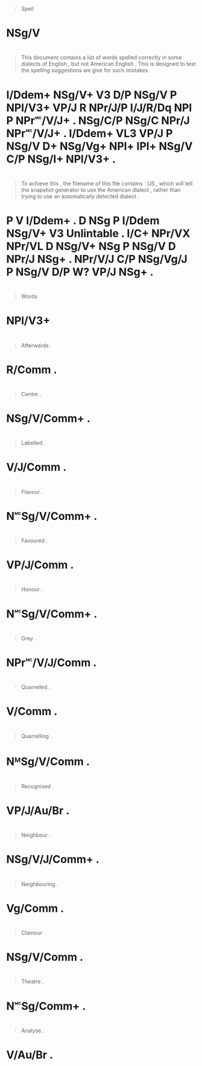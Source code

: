 > Spell
# NSg/V
>
#
> This    document contains a   list  of words   spelled correctly in      some     dialects of English   , but     not   American English   . This    is  designed to test  the spelling suggestions we   give  for such   mistakes .
# I/Ddem+ NSg/V+   V3       D/P NSg/V P  NPl/V3+ VP/J    R         NPr/J/P I/J/R/Dq NPl      P  NPr🅪/V/J+ . NSg/C/P NSg/C NPr/J    NPr🅪/V/J+ . I/Ddem+ VL3 VP/J     P  NSg/V D+  NSg/Vg+  NPl+        IPl+ NSg/V C/P NSg/I+ NPl/V3+  .
>
#
> To achieve this    , the filename of this   file   contains `.US       , which will   tell   the snapshot generator to use   the American dialect , rather  than trying   to use   an  automatically detected dialect .
# P  V       I/Ddem+ . D   NSg      P  I/Ddem NSg/V+ V3       Unlintable . I/C+  NPr/VX NPr/VL D   NSg/V+   NSg       P  NSg/V D   NPr/J    NSg+    . NPr/V/J C/P  NSg/Vg/J P  NSg/V D/P W?            VP/J     NSg+    .
>
#
> Words
# NPl/V3+
>
#
>
#
>
#
> Afterwards .
# R/Comm     .
>
#
> Centre      .
# NSg/V/Comm+ .
>
#
> Labelled .
# V/J/Comm .
>
#
> Flavour      .
# N🅪Sg/V/Comm+ .
>
#
> Favoured  .
# VP/J/Comm .
>
#
> Honour       .
# N🅪Sg/V/Comm+ .
>
#
> Grey          .
# NPr🅪/V/J/Comm .
>
#
> Quarrelled .
# V/Comm     .
>
#
> Quarrelling .
# NᴹSg/V/Comm .
>
#
> Recognised .
# VP/J/Au/Br .
>
#
> Neighbour     .
# NSg/V/J/Comm+ .
>
#
> Neighbouring .
# Vg/Comm      .
>
#
> Clamour    .
# NSg/V/Comm .
>
#
> Theatre    .
# N🅪Sg/Comm+ .
>
#
> Analyse .
# V/Au/Br .
